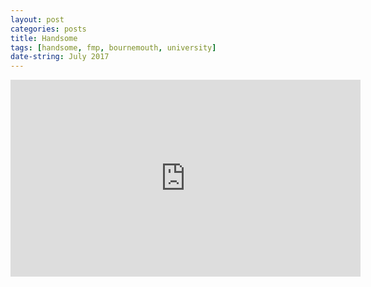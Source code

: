 ```yaml
---
layout: post
categories: posts
title: Handsome
tags: [handsome, fmp, bournemouth, university]
date-string: July 2017
---
```

<center>
<iframe width="560" height="315" src="https://www.youtube.com/embed/m6nhj1bF6Fg?controls=0" frameborder="0" allow="accelerometer; autoplay; encrypted-media; gyroscope; picture-in-picture" allowfullscreen></iframe>
</center>
